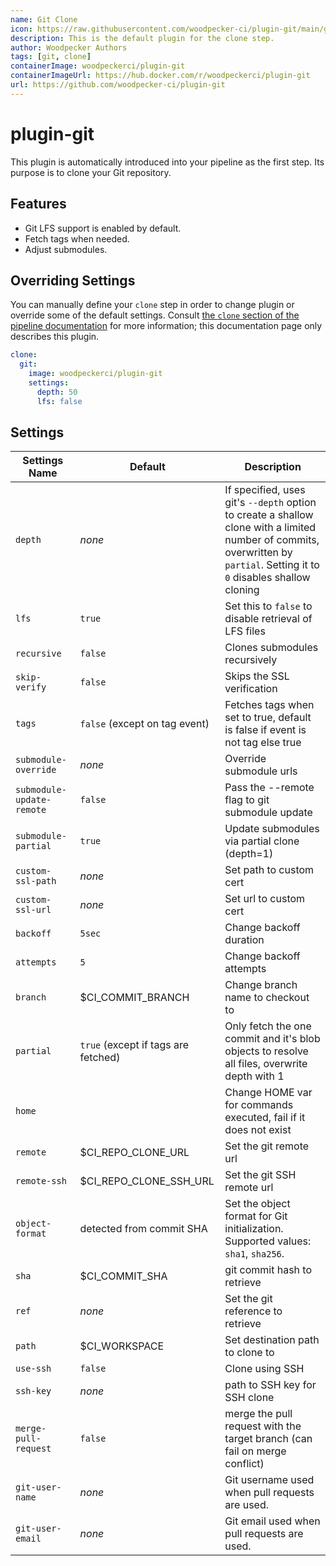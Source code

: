```yaml
---
name: Git Clone
icon: https://raw.githubusercontent.com/woodpecker-ci/plugin-git/main/git.svg
description: This is the default plugin for the clone step.
author: Woodpecker Authors
tags: [git, clone]
containerImage: woodpeckerci/plugin-git
containerImageUrl: https://hub.docker.com/r/woodpeckerci/plugin-git
url: https://github.com/woodpecker-ci/plugin-git
---
```


# plugin-git

This plugin is automatically introduced into your pipeline as the first step.
Its purpose is to clone your Git repository.

## Features

- Git LFS support is enabled by default.
- Fetch tags when needed.
- Adjust submodules.

## Overriding Settings

You can manually define your `clone` step in order to change plugin or override some of the default settings.
Consult [the `clone` section of the pipeline documentation][workflowClone] for more information;
this documentation page only describes this plugin.

```yaml
clone:
  git:
    image: woodpeckerci/plugin-git
    settings:
      depth: 50
      lfs: false
```

## Settings

| Settings Name             | Default                             | Description                                                                                                                                                                |
| ------------------------- | ----------------------------------- | -------------------------------------------------------------------------------------------------------------------------------------------------------------------------- |
| `depth`                   | _none_                              | If specified, uses git's `--depth` option to create a shallow clone with a limited number of commits, overwritten by `partial`. Setting it to `0` disables shallow cloning |
| `lfs`                     | `true`                              | Set this to `false` to disable retrieval of LFS files                                                                                                                      |
| `recursive`               | `false`                             | Clones submodules recursively                                                                                                                                              |
| `skip-verify`             | `false`                             | Skips the SSL verification                                                                                                                                                 |
| `tags`                    | `false` (except on tag event)       | Fetches tags when set to true, default is false if event is not tag else true                                                                                              |
| `submodule-override`      | _none_                              | Override submodule urls                                                                                                                                                    |
| `submodule-update-remote` | `false`                             | Pass the --remote flag to git submodule update                                                                                                                             |
| `submodule-partial`       | `true`                              | Update submodules via partial clone (depth=1)                                                                                                                              |
| `custom-ssl-path`         | _none_                              | Set path to custom cert                                                                                                                                                    |
| `custom-ssl-url`          | _none_                              | Set url to custom cert                                                                                                                                                     |
| `backoff`                 | `5sec`                              | Change backoff duration                                                                                                                                                    |
| `attempts`                | `5`                                 | Change backoff attempts                                                                                                                                                    |
| `branch`                  | $CI_COMMIT_BRANCH                   | Change branch name to checkout to                                                                                                                                          |
| `partial`                 | `true` (except if tags are fetched) | Only fetch the one commit and it's blob objects to resolve all files, overwrite depth with 1                                                                               |
| `home`                    |                                     | Change HOME var for commands executed, fail if it does not exist                                                                                                           |
| `remote`                  | $CI_REPO_CLONE_URL                  | Set the git remote url                                                                                                                                                     |
| `remote-ssh`              | $CI_REPO_CLONE_SSH_URL              | Set the git SSH remote url                                                                                                                                                 |
| `object-format`           | detected from commit SHA            | Set the object format for Git initialization. Supported values: `sha1`, `sha256`.                                                                                          |
| `sha`                     | $CI_COMMIT_SHA                      | git commit hash to retrieve                                                                                                                                                |
| `ref`                     | _none_                              | Set the git reference to retrieve                                                                                                                                          |
| `path`                    | $CI_WORKSPACE                       | Set destination path to clone to                                                                                                                                           |
| `use-ssh`                 | `false`                             | Clone using SSH                                                                                                                                                            |
| `ssh-key`                 | _none_                              | path to SSH key for SSH clone                                                                                                                                              |
| `merge-pull-request`      | `false`                             | merge the pull request with the target branch (can fail on merge conflict)                                                                                                                                              |
| `git-user-name`           | _none_                              | Git username used when pull requests are used.                                                                                |
| `git-user-email`          | _none_                              | Git email used when pull requests are used.                                                                                |

[workflowClone]: https://woodpecker-ci.org/docs/usage/workflow-syntax#clone
